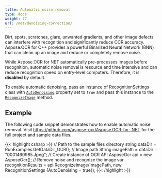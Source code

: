 ```yaml
---
title: Automatic noise removal
type: docs
weight: 77
url: /net/denoising-correction/
---
```


Dirt, spots, scratches, glare, unwanted gradients, and other image defects can interfere with recognition and significantly reduce OCR accuracy. Aspose.OCR for C++ provides a powerful Binarized Neural Network (BNN) that can clean up an image and reduce or completely remove noise.

While Aspose.OCR for NET automatically pre-processes images before recognition, automatic noise removal is resource and time intensive and can reduce recognition speed on entry-level computers. Therefore, it is **disabled** by default.

To enable automatic denoising, pass an instance of [RecognitionSettings](https://reference.aspose.com/ocr/net/aspose.ocr/recognitionsettings/) class with [`AutoDenoising`](https://reference.aspose.com/ocr/net/aspose.ocr/recognitionsettings/autodenoising/) property set to `true` and pass this instance to the [`RecognizeImage`](https://reference.aspose.com/ocr/net/aspose.ocr/asposeocr/recognizeimage/#recognizeimage) method.

## Example

The following code snippet demonstrates how to enable automatic noise removal. Visit https://github.com/aspose-ocr/Aspose.OCR-for-.NET for the full project and sample data files.

{{< highlight csharp >}}
// Path to the sample files directory
string dataDir = RunExamples.GetDataDir_OCR();
// Image path
String imagePath = dataDir + "0001460985.Jpeg";
// Create instance of OCR API
AsposeOcr api = new AsposeOcr();
// Remove noise and recognize the image 
var recognitionResults = api.RecognizeImage(imagePath, new RecognitionSettings {AutoDenoising = true});
{{< /highlight >}}
